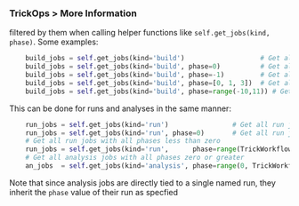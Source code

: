 ### TrickOps > More Information

 filtered by them when calling helper functions like `self.get_jobs(kind, phase)`. Some examples:
```python
    build_jobs = self.get_jobs(kind='build')                   # Get all build jobs regardless of phase
    build_jobs = self.get_jobs(kind='build', phase=0)          # Get all build jobs with (default) phase 0
    build_jobs = self.get_jobs(kind='build', phase=-1)         # Get all build jobs with phase -1
    build_jobs = self.get_jobs(kind='build', phase=[0, 1, 3])  # Get all build jobs with phase 0, 1, or 3
    build_jobs = self.get_jobs(kind='build', phase=range(-10,11)) # Get all build jobs with phases between -10 and 10
```
This can be done for runs and analyses in the same manner:
```python
    run_jobs = self.get_jobs(kind='run')                # Get all run jobs regardless of phase
    run_jobs = self.get_jobs(kind='run', phase=0)       # Get all run jobs with (default) phase 0
    # Get all run jobs with all phases less than zero
    run_jobs = self.get_jobs(kind='run',      phase=range(TrickWorkflow.allowed_phase_range['min'],0))
    # Get all analysis jobs with all phases zero or greater
    an_jobs  = self.get_jobs(kind='analysis', phase=range(0, TrickWorkflow.allowed_phase_range['max'+1]))
```
Note that since analysis jobs are directly tied to a single named run, they inherit the `phase` value of their run as specfied
